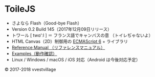 # ToileJS

* さよなら Flash（​Good-bye Flash）
* Version 0.2 Build 145（2017年12月09日リリース）
* トワール [ twɑ'ːl ] ＝ フランス語でキャンバスの意 （トイレぢゃないよ）
* HTML Canvas（2D）制御用の [ECMAScript 6](https://github.com/vvestvillage/HelloWorld/blob/master/languages/ECMAScript6/ECMAScript6_reference.md) + ライブラリ
* [Reference Manual （リファレンスマニュアル）](https://github.com/vvestvillage/ToileJS/blob/master/doc/reference.md)
* [Examples（動作確認）](https://github.com/vvestvillage/ToileJS/tree/master/examples)
* Linux / Windows / macOS / iOS 対応（Android は今後対応予定）

© 2017-2018 vvestvillage